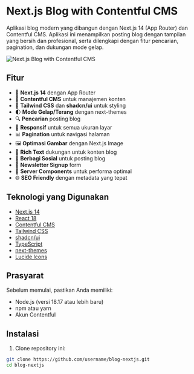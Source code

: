# Next.js Blog with Contentful CMS

Aplikasi blog modern yang dibangun dengan Next.js 14 (App Router) dan Contentful CMS. Aplikasi ini menampilkan posting blog dengan tampilan yang bersih dan profesional, serta dilengkapi dengan fitur pencarian, pagination, dan dukungan mode gelap.

![Next.js Blog with Contentful CMS](https://placeholder.svg?height=400&width=800)

## Fitur

- 🚀 **Next.js 14** dengan App Router
- 📝 **Contentful CMS** untuk manajemen konten
- 🎨 **Tailwind CSS** dan **shadcn/ui** untuk styling
- 🌓 **Mode Gelap/Terang** dengan next-themes
- 🔍 **Pencarian** posting blog
- 📱 **Responsif** untuk semua ukuran layar
- 📊 **Pagination** untuk navigasi halaman
- 🖼️ **Optimasi Gambar** dengan Next.js Image
- 📰 **Rich Text** dukungan untuk konten blog
- 🔗 **Berbagi Sosial** untuk posting blog
- 📧 **Newsletter Signup** form
- 🔄 **Server Components** untuk performa optimal
- 🌐 **SEO Friendly** dengan metadata yang tepat

## Teknologi yang Digunakan

- [Next.js 14](https://nextjs.org/)
- [React 18](https://reactjs.org/)
- [Contentful CMS](https://www.contentful.com/)
- [Tailwind CSS](https://tailwindcss.com/)
- [shadcn/ui](https://ui.shadcn.com/)
- [TypeScript](https://www.typescriptlang.org/)
- [next-themes](https://github.com/pacocoursey/next-themes)
- [Lucide Icons](https://lucide.dev/)

## Prasyarat

Sebelum memulai, pastikan Anda memiliki:

- Node.js (versi 18.17 atau lebih baru)
- npm atau yarn
- Akun Contentful

## Instalasi

1. Clone repository ini:

```bash
git clone https://github.com/username/blog-nextjs.git
cd blog-nextjs
```
